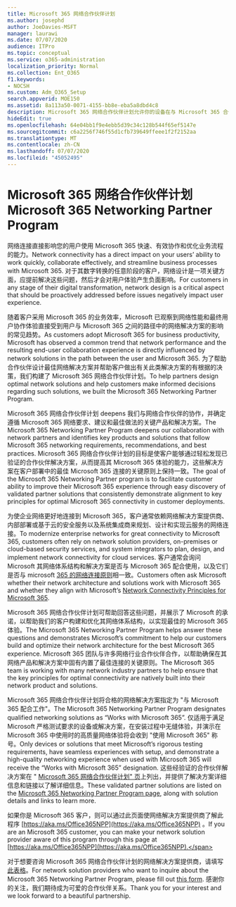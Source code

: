 ```yaml
---
title: Microsoft 365 网络合作伙伴计划
ms.author: josephd
author: JoeDavies-MSFT
manager: laurawi
ms.date: 07/07/2020
audience: ITPro
ms.topic: conceptual
ms.service: o365-administration
localization_priority: Normal
ms.collection: Ent_O365
f1.keywords:
- NOCSH
ms.custom: Adm_O365_Setup
search.appverid: MOE150
ms.assetid: 8a113a50-0071-4155-bb8e-eba5a8dbd4c8
description: Microsoft 365 网络合作伙伴计划允许你的设备在与 Microsoft 365 合作时获得认证。
hideEdit: true
ms.openlocfilehash: 64e04bb1f9e4ebb5d39c34c128b544f65ef5147e
ms.sourcegitcommit: c6a2256f746f55d1cfb739649ffeee1f2f2152aa
ms.translationtype: MT
ms.contentlocale: zh-CN
ms.lasthandoff: 07/07/2020
ms.locfileid: "45052495"
---
```

# <a name="microsoft-365-networking-partner-program"></a><span data-ttu-id="40076-103">Microsoft 365 网络合作伙伴计划</span><span class="sxs-lookup"><span data-stu-id="40076-103">Microsoft 365 Networking Partner Program</span></span>

<span data-ttu-id="40076-104">网络连接直接影响您的用户使用 Microsoft 365 快速、有效协作和优化业务流程的能力。</span><span class="sxs-lookup"><span data-stu-id="40076-104">Network connectivity has a direct impact on your users’ ability to work quickly, collaborate effectively, and streamline business processes with Microsoft 365.</span></span> <span data-ttu-id="40076-105">对于其数字转换的任意阶段的客户，网络设计是一项关键方面，应提前解决这些问题，然后才会对用户体验产生负面影响。</span><span class="sxs-lookup"><span data-stu-id="40076-105">For customers in any stage of their digital transformation, network design is a critical aspect that should be proactively addressed before issues negatively impact user experience.</span></span>

<span data-ttu-id="40076-106">随着客户采用 Microsoft 365 的业务效率，Microsoft 已观察到网络性能和最终用户协作体验直接受到用户与 Microsoft 365 之间的路径中的网络解决方案的影响的常见趋势。</span><span class="sxs-lookup"><span data-stu-id="40076-106">As customers adopt Microsoft 365 for business productivity, Microsoft has observed a common trend that network performance and the resulting end-user collaboration experience is directly influenced by network solutions in the path between the user and Microsoft 365.</span></span> <span data-ttu-id="40076-107">为了帮助合作伙伴设计最佳网络解决方案并帮助客户做出有关此类解决方案的有根据的决策，我们构建了 Microsoft 365 网络合作伙伴计划。</span><span class="sxs-lookup"><span data-stu-id="40076-107">To help partners design optimal network solutions and help customers make informed decisions regarding such solutions, we built the Microsoft 365 Networking Partner Program.</span></span>

<span data-ttu-id="40076-108">Microsoft 365 网络合作伙伴计划 deepens 我们与网络合作伙伴的协作，并确定遵循 Microsoft 365 网络要求、建议和最佳做法的关键产品和解决方案。</span><span class="sxs-lookup"><span data-stu-id="40076-108">The Microsoft 365 Networking Partner Program deepens our collaboration with network partners and identifies key products and solutions that follow Microsoft 365 networking requirements, recommendations, and best practices.</span></span> <span data-ttu-id="40076-109">Microsoft 365 网络合作伙伴计划的目标是使客户能够通过轻松发现已验证的合作伙伴解决方案，从而提高其 Microsoft 365 体验的能力，这些解决方案在客户部署中的最佳 Microsoft 365 连接的关键原则上保持一致。</span><span class="sxs-lookup"><span data-stu-id="40076-109">The goal of the Microsoft 365 Networking Partner program is to facilitate customer ability to improve their Microsoft 365 experience through easy discovery of validated partner solutions that consistently demonstrate alignment to key principles for optimal Microsoft 365 connectivity in customer deployments.</span></span>

<span data-ttu-id="40076-110">为使企业网络更好地连接到 Microsoft 365，客户通常依赖网络解决方案提供商、内部部署或基于云的安全服务以及系统集成商来规划、设计和实现云服务的网络连接。</span><span class="sxs-lookup"><span data-stu-id="40076-110">To modernize enterprise networks for great connectivity to Microsoft 365, customers often rely on network solution providers, on-premises or cloud-based security services, and system integrators to plan, design, and implement network connectivity for cloud services.</span></span> <span data-ttu-id="40076-111">客户通常会询问 Microsoft 其网络体系结构和解决方案是否与 Microsoft 365 配合使用，以及它们是否与 microsoft [365 的网络连接原则](https://aka.ms/PNC)相一致。</span><span class="sxs-lookup"><span data-stu-id="40076-111">Customers often ask Microsoft whether their network architecture and solutions work with Microsoft 365 and whether they align with Microsoft’s [Network Connectivity Principles for Microsoft 365](https://aka.ms/PNC).</span></span>

<span data-ttu-id="40076-112">Microsoft 365 网络合作伙伴计划可帮助回答这些问题，并展示了 Microsoft 的承诺，以帮助我们的客户构建和优化其网络体系结构，以实现最佳的 Microsoft 365 体验。</span><span class="sxs-lookup"><span data-stu-id="40076-112">The Microsoft 365 Networking Partner Program helps answer these questions and demonstrates Microsoft’s commitment to help our customers build and optimize their network architecture for the best Microsoft 365 experience.</span></span> <span data-ttu-id="40076-113">Microsoft 365 团队与许多网络行业合作伙伴合作，以帮助确保在其网络产品和解决方案中固有内置了最佳连接的关键原则。</span><span class="sxs-lookup"><span data-stu-id="40076-113">The Microsoft 365 team is working with many network industry partners to help ensure that the key principles for optimal connectivity are natively built into their network product and solutions.</span></span>

<span data-ttu-id="40076-114">Microsoft 365 网络合作伙伴计划将合格的网络解决方案指定为 "与 Microsoft 365 配合工作"。</span><span class="sxs-lookup"><span data-stu-id="40076-114">The Microsoft 365 Networking Partner Program designates qualified networking solutions as “Works with Microsoft 365”.</span></span> <span data-ttu-id="40076-115">仅适用于满足 Microsoft 严格测试要求的设备或解决方案，在安装过程中无缝体验，并演示在 Microsoft 365 中使用时的高质量网络体验将会收到 "使用 Microsoft 365" 称号。</span><span class="sxs-lookup"><span data-stu-id="40076-115">Only devices or solutions that meet Microsoft’s rigorous testing requirements, have seamless experiences with setup, and demonstrate a high-quality networking experience when used with Microsoft 365 will receive the “Works with Microsoft 365” designation.</span></span> <span data-ttu-id="40076-116">这些经验证的合作伙伴解决方案在 " [Microsoft 365 网络合作伙伴计划" 页](https://www.microsoft.com/microsoft-365/partners/O365networkingpartners)上列出，并提供了解决方案详细信息和链接以了解详细信息。</span><span class="sxs-lookup"><span data-stu-id="40076-116">These validated partner solutions are listed on the [Microsoft 365 Networking Partner Program page](https://www.microsoft.com/microsoft-365/partners/O365networkingpartners), along with solution details and links to learn more.</span></span>

<span data-ttu-id="40076-117">如果你是 Microsoft 365 客户，则可以通过此页面使网络解决方案提供商了解此程序 [https://aka.ms/Office365NPP](https://aka.ms/Office365NPP) 。</span><span class="sxs-lookup"><span data-stu-id="40076-117">If you are an Microsoft 365 customer, you can make your network solution provider aware of this program through this page at [https://aka.ms/Office365NPP](https://aka.ms/Office365NPP).</span></span>

<span data-ttu-id="40076-118">对于想要咨询 Microsoft 365 网络合作伙伴计划的网络解决方案提供商，请填写[此表格](https://forms.office.com/Pages/ResponsePage.aspx?id=v4j5cvGGr0GRqy180BHbRyMNEapKtzJHu98R0YXYz1RUN0QxSUVEWTdRVTdIV1RTWjIzOVk0QkE4US4u)。</span><span class="sxs-lookup"><span data-stu-id="40076-118">For network solution providers who want to inquire about the Microsoft 365 Networking Partner Program, please fill out [this form](https://forms.office.com/Pages/ResponsePage.aspx?id=v4j5cvGGr0GRqy180BHbRyMNEapKtzJHu98R0YXYz1RUN0QxSUVEWTdRVTdIV1RTWjIzOVk0QkE4US4u).</span></span> <span data-ttu-id="40076-119">感谢你的关注，我们期待成为可爱的合作伙伴关系。</span><span class="sxs-lookup"><span data-stu-id="40076-119">Thank you for your interest and we look forward to a beautiful partnership.</span></span>
